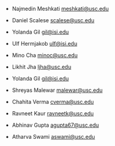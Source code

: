 * Najmedin Meshkati <meshkati@usc.edu>	
* Daniel Scalese <scalese@usc.edu>	
* Yolanda Gil <gil@isi.edu>	
* Ulf Hermjakob <ulf@isi.edu>	

* Mino Cha <minoc@usc.edu>
* Likhit Jha <ljha@usc.edu>
* Yolanda Gil <gil@isi.edu>	
* Shreyas Malewar <malewar@usc.edu>
* Chahita Verma <cverma@usc.edu>
* Ravneet Kaur <ravneetk@usc.edu>
* Abhinav Gupta <agupta67@usc.edu>
* Atharva Swami <aswami@usc.edu>
